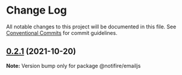 # Change Log

All notable changes to this project will be documented in this file.
See [Conventional Commits](https://conventionalcommits.org) for commit guidelines.

## [0.2.1](https://github.com/notifirehq/notifire/compare/v0.1.4...v0.2.1) (2021-10-20)

**Note:** Version bump only for package @notifire/emailjs

